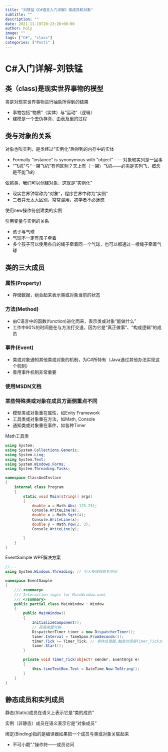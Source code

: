 ```yaml
---
title: "刘铁锰《C#语言入门详解》类成员和对象"
subtitle: ""
description: ""
date: 2021-11-19T20:23:26+08:00
author: holy
image: ""
tags: ["C#", "class"]
categories: ["Posts" ]
---
```



# C#入门详解-刘铁锰

## 类（class)是现实世界事物的模型

类是对现实世界事物进行抽象所得到的结果
- 事物包括“物质”（实体）与“运动”（逻辑）
- 建模是一个去伪存真、由表及里的过程

## 类与对象的关系

对象也叫实列，是类经过“实例化”后得到的内存中的实体
- Formally "instance" is synonymous with "object" ——对象和实列是一回事
- “飞机”与“一架飞机”有何区别？天上有（一架）飞机——必需是实列飞，概念是不能飞的

依照类，我们可以创建对象，这就是“实例化”
- 现实世界钟常称为“对象”，程序世界中称为“实例”
- 二者并无太大区别，常常混用，初学者不必迷惑

使用new操作符创建类的实例

引用变量与实例的关系
- 孩子与气球
- 气球不一定有孩子牵着
- 多个孩子可以使用各自的绳子牵着同一个气球，也可以都通过一根绳子牵着气球

## 类的三大成员

### 属性(Property)

- 存储数据，组合起来表示类或对象当前的状态

### 方法(Method)

- 由C语言中的函数(function)进化而来，表示类或对象“能做什么”
- 工作中90%的时间是在与方法打交道，因为它是“真正做事”、“构成逻辑”的成员

### 事件(Event)

- 类或对象通知其他类或对象的机制，为C#所特有（Java通过其他办法实现这个机制）
- 善用事件机制非常重要

### 使用MSDN文档

### 某些特殊类或对象在成员方面侧重点不同

- 模型类或对象重在属性，如Enity Framework
- 工具类或对象重在方法，如Math, Console
- 通知类或对象重在事件，如各种Timer

Math工具类

```csharp
using System;
using System.Collections.Generic;
using System.Linq;
using System.Text;
using System.Windows.Forms;
using System.Threading.Tasks;

namespace ClassAndInstace
{
    internal class Program
    {
        static void Main(string[] args)
        {
            double a = Math.Abs(-123.23);
            Console.WriteLine(a);
            double x = Math.Sqrt(4);
            Console.WriteLine(x); 
            double y = Math.Pow(2, 3);
            Console.WriteLine(y);

        }
    }
}
```

EventSample WPF解决方案

```csharp
//...
using System.Windows.Threading; // 引入多线程命名空间

namespace EventSample
{
    /// <summary>
    /// Interaction logic for MainWindow.xaml
    /// </summary>
    public partial class MainWindow : Window
    {
        public MainWindow()
        {
            InitializeComponent();
            // 简易桌面时钟
            DispatcherTimer timer = new DispatcherTimer();
            timer.Interval = TimeSpan.FromSeconds(1);
            timer.Tick += Timer_Tick; // 事件处理器,触发时调用Timer_Tick方法
            timer.Start();
        }

        private void Timer_Tick(object? sender, EventArgs e)
        {
            this.timeTextBox.Text = DateTime.Now.ToString();
        }
    }
}
```

## 静态成员和实列成员

静态(Static)成员在语义上表示它是“类的成员”

实例（非静态）成员在语义表示它是“对象成员”

绑定(Binding)指的是编译器如果把一个成员与类或对象关联起来
- 不可小觑"."操作符——成员访问









